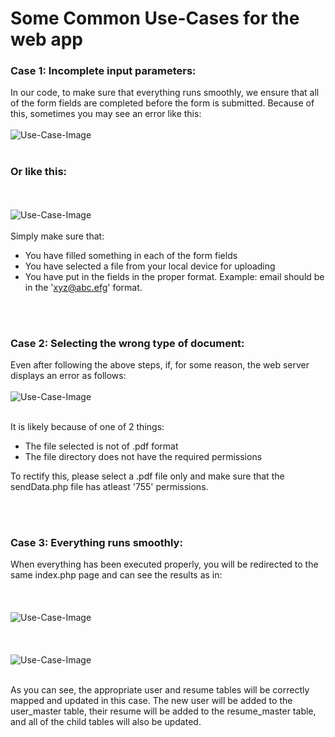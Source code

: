 # Some Common Use-Cases for the web app
### Case 1: Incomplete input parameters:

In our code, to make sure that everything runs smoothly, we ensure that all of the form fields are completed before the form is submitted. 
Because of this, sometimes you may see an error like this:
<br></br>
![Use-Case-Image](https://github.com/SmayanaReddy/SRIJAS/blob/main/images/Case1_1.jpeg)
<br></br>
### Or like this:
<br></br>
![Use-Case-Image](https://github.com/SmayanaReddy/SRIJAS/blob/main/images/Case1_2.jpeg)
<br></br>
Simply make sure that:
* You have filled something in each of the form fields 
* You have selected a file from your local device for uploading
* You have put in the fields in the proper format. Example: email should be in the 'xyz@abc.efg' format.

<br></br>
### Case 2: Selecting the wrong type of document:
Even after following the above steps, if, for some reason, the web server displays an error as follows:
<br></br>
  ![Use-Case-Image](https://github.com/SmayanaReddy/SRIJAS/blob/main/images/Case2.jpeg)
<br></br>
    
It is likely because of one of 2 things:
  * The file selected is not of .pdf format
  * The file directory does not have the required permissions
  
To rectify this, please select a .pdf file only and make sure that the sendData.php file has atleast '755' permissions. 

<br></br>
### Case 3: Everything runs smoothly:
When everything has been executed properly, you will be redirected to the same index.php page and can see the results as in:
<br></br><br></br>
![Use-Case-Image](https://github.com/ineelshah/SRIJAS/blob/main/images/case3_1.JPG)
<br></br><br></br>
![Use-Case-Image](https://github.com/SmayanaReddy/SRIJAS/blob/main/images/Case3.jpeg)
<br></br>
      
As you can see, the appropriate user and resume tables will be correctly mapped and updated in this case. The new user will be added to the user_master table, their resume will be added to the resume_master table, and all of the child tables will also be updated.
